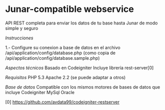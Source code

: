 Junar-compatible webservice
==========================

API REST completa para enviar los datos de tu base hasta Junar de modo simple y seguro

*Instrucciones*

1.- Configure su conexion a base de datos en el archivo
    /api/application/config/database.php 
    (como copia de /api/application/config/database.sample.php)


*Aspectos técnicos*
Basado en Codeigniter
Incluye librería rest-server[0] 

*Requisitos*
PHP 5.3
Apache 2.2 (se puede adaptar a otros)

*Base de datos*
Compatible con los mismos motores de bases de datos que incluye Codeigniter
MySql
Oracle


[0] https://github.com/avdata99/codeigniter-restserver
